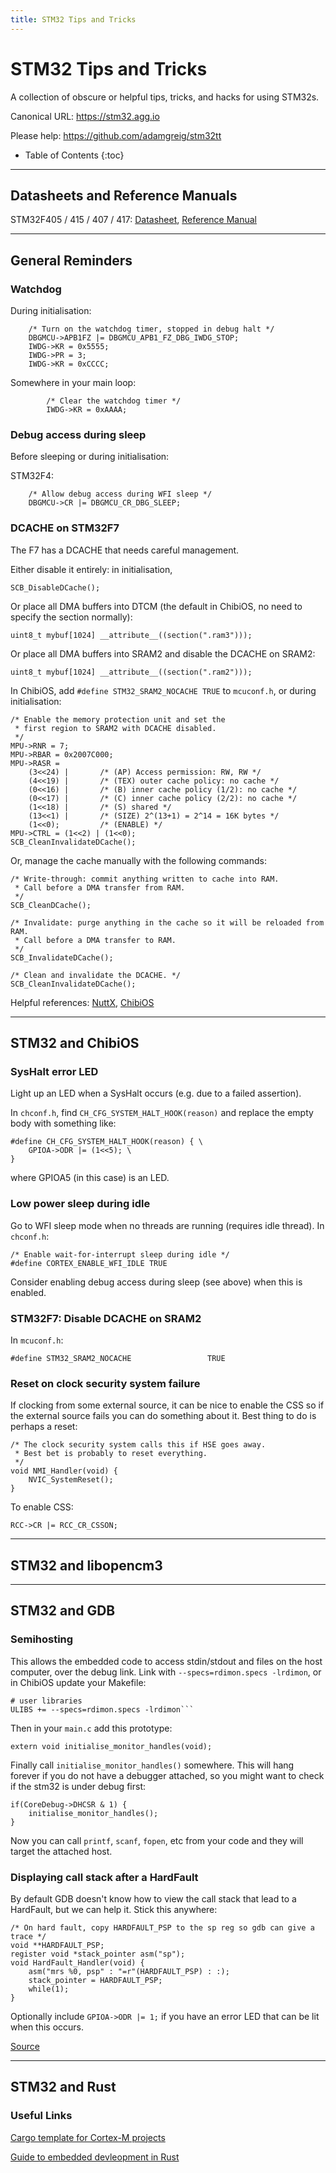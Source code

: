 ```yaml
---
title: STM32 Tips and Tricks
---
```

<link rel="stylesheet" href="/style.css">

# STM32 Tips and Tricks

A collection of obscure or helpful tips, tricks, and hacks for using STM32s.

Canonical URL: <https://stm32.agg.io>

Please help: <https://github.com/adamgreig/stm32tt>

* Table of Contents
{:toc}

---

## Datasheets and Reference Manuals

STM32F405 / 415 / 407 / 417:
[Datasheet](http://www.st.com/resource/en/datasheet/stm32f405rg.pdf),
[Reference Manual](http://www.st.com/resource/en/reference_manual/dm00031020.pdf)

---

## General Reminders

### Watchdog
During initialisation:
```
    /* Turn on the watchdog timer, stopped in debug halt */
    DBGMCU->APB1FZ |= DBGMCU_APB1_FZ_DBG_IWDG_STOP;
    IWDG->KR = 0x5555;
    IWDG->PR = 3;
    IWDG->KR = 0xCCCC;
```

Somewhere in your main loop:
```
        /* Clear the watchdog timer */
        IWDG->KR = 0xAAAA;
```

### Debug access during sleep
Before sleeping or during initialisation:

STM32F4:
```
    /* Allow debug access during WFI sleep */
    DBGMCU->CR |= DBGMCU_CR_DBG_SLEEP;
```

### DCACHE on STM32F7
The F7 has a DCACHE that needs careful management.

Either disable it entirely: in initialisation,
```
SCB_DisableDCache();
```

Or place all DMA buffers into DTCM (the default in ChibiOS, no need to specify the section normally):
```
uint8_t mybuf[1024] __attribute__((section(".ram3")));
```


Or place all DMA buffers into SRAM2 and disable the DCACHE on SRAM2:
```
uint8_t mybuf[1024] __attribute__((section(".ram2")));
```

In ChibiOS, add `#define STM32_SRAM2_NOCACHE TRUE` to `mcuconf.h`, or during initialisation:
```
/* Enable the memory protection unit and set the
 * first region to SRAM2 with DCACHE disabled.
 */
MPU->RNR = 7;
MPU->RBAR = 0x2007C000;
MPU->RASR =
    (3<<24) |       /* (AP) Access permission: RW, RW */
    (4<<19) |       /* (TEX) outer cache policy: no cache */
    (0<<16) |       /* (B) inner cache policy (1/2): no cache */
    (0<<17) |       /* (C) inner cache policy (2/2): no cache */
    (1<<18) |       /* (S) shared */
    (13<<1) |       /* (SIZE) 2^(13+1) = 2^14 = 16K bytes */
    (1<<0);         /* (ENABLE) */
MPU->CTRL = (1<<2) | (1<<0);
SCB_CleanInvalidateDCache();
```

Or, manage the cache manually with the following commands:
```
/* Write-through: commit anything written to cache into RAM.
 * Call before a DMA transfer from RAM.
 */
SCB_CleanDCache();

/* Invalidate: purge anything in the cache so it will be reloaded from RAM.
 * Call before a DMA transfer to RAM.
 */
SCB_InvalidateDCache();

/* Clean and invalidate the DCACHE. */
SCB_CleanInvalidateDCache();
```

Helpful references:
[NuttX](http://www.nuttx.org/doku.php?id=wiki:howtos:port-drivers_stm32f7),
[ChibiOS](http://www.chibios.org/dokuwiki/doku.php?id=chibios:articles:cortexm7_dma_guide)


---

## STM32 and ChibiOS

### SysHalt error LED

Light up an LED when a SysHalt occurs (e.g. due to a failed assertion).

In `chconf.h`, find `CH_CFG_SYSTEM_HALT_HOOK(reason)` and replace the empty body with something like:
```
#define CH_CFG_SYSTEM_HALT_HOOK(reason) { \
    GPIOA->ODR |= (1<<5); \
}

```
where GPIOA5 (in this case) is an LED.

### Low power sleep during idle

Go to WFI sleep mode when no threads are running (requires idle thread). In `chconf.h`:
```
/* Enable wait-for-interrupt sleep during idle */
#define CORTEX_ENABLE_WFI_IDLE TRUE
```

Consider enabling debug access during sleep (see above) when this is enabled.

### STM32F7: Disable DCACHE on SRAM2
In `mcuconf.h`:
```
#define STM32_SRAM2_NOCACHE                 TRUE
```

### Reset on clock security system failure
If clocking from some external source, it can be nice to enable the CSS so if the external source fails you can do something about it. Best thing to do is perhaps a reset:
```
/* The clock security system calls this if HSE goes away.
 * Best bet is probably to reset everything.
 */
void NMI_Handler(void) {
    NVIC_SystemReset();
}
```

To enable CSS:
```
RCC->CR |= RCC_CR_CSSON;
```

---

## STM32 and libopencm3

---

## STM32 and GDB

### Semihosting

This allows the embedded code to access stdin/stdout and files on the host computer, over the debug link.
Link with `--specs=rdimon.specs -lrdimon`, or in ChibiOS update your Makefile:
```
# user libraries
ULIBS += --specs=rdimon.specs -lrdimon```
```

Then in your `main.c` add this prototype:
```
extern void initialise_monitor_handles(void);
```

Finally call `initialise_monitor_handles()` somewhere. This will hang forever if you do not have a debugger attached, so you might want to check if the stm32 is under debug first:
```
if(CoreDebug->DHCSR & 1) {
    initialise_monitor_handles();
}
```

Now you can call `printf`, `scanf`, `fopen`, etc from your code and they will target the attached host.

### Displaying call stack after a HardFault

By default GDB doesn't know how to view the call stack that lead to a HardFault, but we can help it. Stick this anywhere:
```
/* On hard fault, copy HARDFAULT_PSP to the sp reg so gdb can give a trace */
void **HARDFAULT_PSP;
register void *stack_pointer asm("sp");
void HardFault_Handler(void) {
    asm("mrs %0, psp" : "=r"(HARDFAULT_PSP) : :);
    stack_pointer = HARDFAULT_PSP;
    while(1);
}
```

Optionally include `GPIOA->ODR |= 1;` if you have an error LED that can be lit when this occurs.

[Source](http://jpa.kapsi.fi/stuff/other/stm32-hardfault-backtrace.html)

---

## STM32 and Rust

### Useful Links
[Cargo template for Cortex-M projects](https://github.com/japaric/cortex-m-template)

[Guide to embedded devleopment in Rust](https://japaric.github.io/copper)

<script type="text/javascript" src="https://code.jquery.com/jquery-3.2.0.slim.min.js"></script>
<script type="text/javascript">
$('h2,h3,h4,h5,h6').filter('[id]').each(function () {
    $(this).html('<a href="#'+$(this).attr('id')+'">' + $(this).text() + 
    '</a>');
});
</script>
